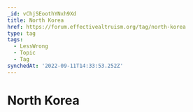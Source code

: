 ```yaml
---
_id: vChjSEoothYNxh9Xd
title: North Korea
href: https://forum.effectivealtruism.org/tag/north-korea
type: tag
tags:
  - LessWrong
  - Topic
  - Tag
synchedAt: '2022-09-11T14:33:53.252Z'
---
```

# North Korea

